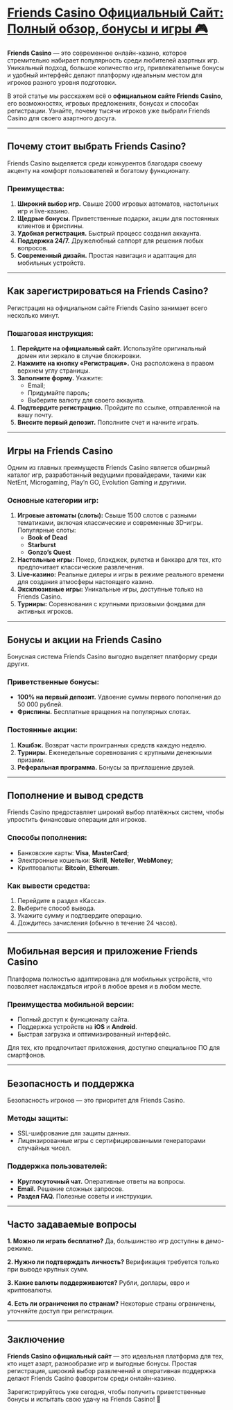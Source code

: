 # [Friends Casino Официальный Сайт: Полный обзор, бонусы и игры 🎮](https://gofriends.vc/FRJUD)

**Friends Casino** — это современное онлайн-казино, которое стремительно набирает популярность среди любителей азартных игр. Уникальный подход, большое количество игр, привлекательные бонусы и удобный интерфейс делают платформу идеальным местом для игроков разного уровня подготовки.

В этой статье мы расскажем всё о **официальном сайте Friends Casino**, его возможностях, игровых предложениях, бонусах и способах регистрации. Узнайте, почему тысячи игроков уже выбрали Friends Casino для своего азартного досуга.

***

## Почему стоит выбрать Friends Casino?

Friends Casino выделяется среди конкурентов благодаря своему акценту на комфорт пользователей и богатому функционалу.

### Преимущества:

1. **Широкий выбор игр.** Свыше 2000 игровых автоматов, настольных игр и live-казино.
2. **Щедрые бонусы.** Приветственные подарки, акции для постоянных клиентов и фриспины.
3. **Удобная регистрация.** Быстрый процесс создания аккаунта.
4. **Поддержка 24/7.** Дружелюбный саппорт для решения любых вопросов.
5. **Современный дизайн.** Простая навигация и адаптация для мобильных устройств.

***

## Как зарегистрироваться на Friends Casino?

Регистрация на официальном сайте Friends Casino занимает всего несколько минут.

### Пошаговая инструкция:

1. **Перейдите на официальный сайт.**
   Используйте оригинальный домен или зеркало в случае блокировки.
2. **Нажмите на кнопку «Регистрация».**
   Она расположена в правом верхнем углу страницы.
3. **Заполните форму.**
   Укажите:
   * Email;
   * Придумайте пароль;
   * Выберите валюту для своего аккаунта.
4. **Подтвердите регистрацию.**
   Пройдите по ссылке, отправленной на вашу почту.
5. **Внесите первый депозит.**
   Пополните счет и начните играть.

***

## Игры на Friends Casino

Одним из главных преимуществ Friends Casino является обширный каталог игр, разработанный ведущими провайдерами, такими как NetEnt, Microgaming, Play’n GO, Evolution Gaming и другими.

### Основные категории игр:

1. **Игровые автоматы (слоты):**
   Свыше 1500 слотов с разными тематиками, включая классические и современные 3D-игры.
   Популярные слоты:
   * **Book of Dead**
   * **Starburst**
   * **Gonzo’s Quest**
2. **Настольные игры:**
   Покер, блэкджек, рулетка и баккара для тех, кто предпочитает классические развлечения.
3. **Live-казино:**
   Реальные дилеры и игры в режиме реального времени для создания атмосферы настоящего казино.
4. **Эксклюзивные игры:**
   Уникальные игры, доступные только на Friends Casino.
5. **Турниры:**
   Соревнования с крупными призовыми фондами для активных игроков.

***

## Бонусы и акции на Friends Casino

Бонусная система Friends Casino выгодно выделяет платформу среди других.

### Приветственные бонусы:

* **100% на первый депозит.** Удвоение суммы первого пополнения до 50 000 рублей.
* **Фриспины.** Бесплатные вращения на популярных слотах.

### Постоянные акции:

1. **Кэшбэк.**
   Возврат части проигранных средств каждую неделю.
2. **Турниры.**
   Еженедельные соревнования с крупными денежными призами.
3. **Реферальная программа.**
   Бонусы за приглашение друзей.

***

## Пополнение и вывод средств

Friends Casino предоставляет широкий выбор платёжных систем, чтобы упростить финансовые операции для игроков.

### Способы пополнения:

* Банковские карты: **Visa**, **MasterCard**;
* Электронные кошельки: **Skrill**, **Neteller**, **WebMoney**;
* Криптовалюты: **Bitcoin**, **Ethereum**.

### Как вывести средства:

1. Перейдите в раздел «Касса».
2. Выберите способ вывода.
3. Укажите сумму и подтвердите операцию.
4. Дождитесь зачисления (обычно в течение 24 часов).

***

## Мобильная версия и приложение Friends Casino

Платформа полностью адаптирована для мобильных устройств, что позволяет наслаждаться игрой в любое время и в любом месте.

### Преимущества мобильной версии:

* Полный доступ к функционалу сайта.
* Поддержка устройств на **iOS** и **Android**.
* Быстрая загрузка и оптимизированный интерфейс.

Для тех, кто предпочитает приложения, доступно специальное ПО для смартфонов.

***

## Безопасность и поддержка

Безопасность игроков — это приоритет для Friends Casino.

### Методы защиты:

* SSL-шифрование для защиты данных.
* Лицензированные игры с сертифицированными генераторами случайных чисел.

### Поддержка пользователей:

* **Круглосуточный чат.** Оперативные ответы на вопросы.
* **Email.** Решение сложных запросов.
* **Раздел FAQ.** Полезные советы и инструкции.

***

## Часто задаваемые вопросы

**1. Можно ли играть бесплатно?**
Да, большинство игр доступны в демо-режиме.

**2. Нужно ли подтверждать личность?**
Верификация требуется только при выводе крупных сумм.

**3. Какие валюты поддерживаются?**
Рубли, доллары, евро и криптовалюты.

**4. Есть ли ограничения по странам?**
Некоторые страны ограничены, уточняйте доступ при регистрации.

***

## Заключение

**Friends Casino официальный сайт** — это идеальная платформа для тех, кто ищет азарт, разнообразие игр и выгодные бонусы. Простая регистрация, широкий выбор развлечений и оперативная поддержка делают Friends Casino фаворитом среди онлайн-казино.

Зарегистрируйтесь уже сегодня, чтобы получить приветственные бонусы и испытать свою удачу на Friends Casino! 🎰
